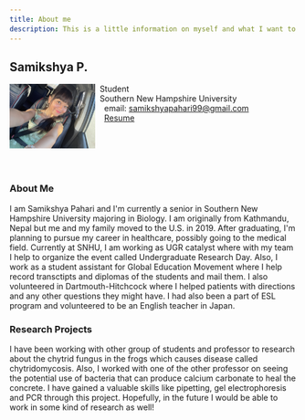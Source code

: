 ```yaml
---
title: About me
description: This is a little information on myself and what I want to do in the future!
---
```


## Samikshya P.

<img src="SiteFiles/IMG_1841.jpeg" align="left" width=150>&nbsp; Student<br/>
&nbsp; Southern New Hampshire University <br/>
&nbsp; &nbsp; email: samikshyapahari99@gmail.com<br/>
&nbsp; &nbsp; [Resume](https://samikshyapahari.github.io/PagesBasic/SiteFiles/Resume/Resume.docx)

<br/>
<br/>
<br/>
<br/>

### About Me

I am Samikshya Pahari and I'm currently a senior in Southern New Hampshire University majoring in Biology. I am originally from Kathmandu, Nepal but me and my family moved to the U.S. in 2019. After graduating, I'm planning to pursue my career in healthcare, possibly going to the medical field. Currently at SNHU, I am working as UGR catalyst where with my team I help to organize the event called Undergraduate Research Day. Also, I work as a student assistant for Global Education Movement where I help record transctipts and diplomas of the students and mail them. I also volunteered in Dartmouth-Hitchcock where I helped patients with directions and any other questions they might have. I had also been a part of ESL program and volunteered to be an English teacher in Japan.

### Research Projects

I have been working with other group of students and professor to research about the chytrid fungus in the frogs which causes disease called chytridomycosis. Also, I worked with one of the other professor on seeing the potential use of bacteria that can produce calcium carbonate to heal the concrete. I have gained a valuable skills like pipetting, gel electrophoresis and PCR through this project. Hopefully, in the future I would be able to work in some kind of research as well!
